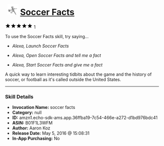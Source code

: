 # &nbsp;<img src="skill_icon" alt="Soccer Facts icon" width="36"> [Soccer Facts](http://alexa.amazon.com/#skills/amzn1.echo-sdk-ams.app.36ffba19-7c54-466e-a272-d1bd976bdc41)
![5 stars](../../images/ic_star_black_18dp_1x.png)![5 stars](../../images/ic_star_black_18dp_1x.png)![5 stars](../../images/ic_star_black_18dp_1x.png)![5 stars](../../images/ic_star_black_18dp_1x.png)![5 stars](../../images/ic_star_black_18dp_1x.png) 1

To use the Soccer Facts skill, try saying...

* *Alexa, Launch Soccer Facts*

* *Alexa, Open Soccer Facts and tell me a fact*

* *Alexa, Start Soccer Facts and give me a fact*

A quick way to learn interesting tidbits about the game and the history of soccer, or football as it's called outside the United States.

***

### Skill Details

* **Invocation Name:** soccer facts
* **Category:** null
* **ID:** amzn1.echo-sdk-ams.app.36ffba19-7c54-466e-a272-d1bd976bdc41
* **ASIN:** B01F1L3WFM
* **Author:** Aaron Koz
* **Release Date:** May 5, 2016 @ 15:08:31
* **In-App Purchasing:** No
